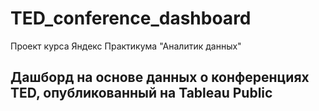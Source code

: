 # TED_conference_dashboard

Проект курса Яндекс Практикума "Аналитик данных" 

## Дашборд на основе данных о конференциях TED, опубликованный на Tableau Public 

